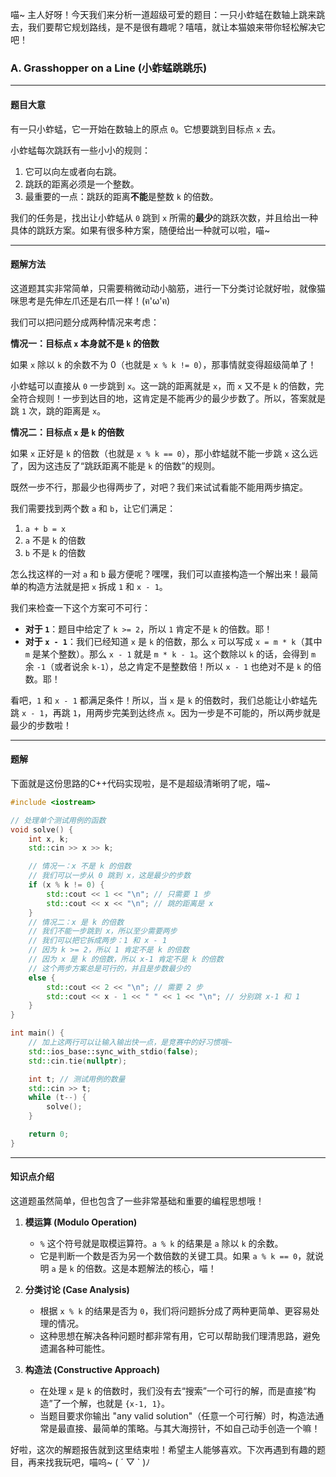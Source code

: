 喵~ 主人好呀！今天我们来分析一道超级可爱的题目：一只小蚱蜢在数轴上跳来跳去，我们要帮它规划路线，是不是很有趣呢？嘻嘻，就让本猫娘来带你轻松解决它吧！

### A. Grasshopper on a Line (小蚱蜢跳跳乐)

---

#### 题目大意

有一只小蚱蜢，它一开始在数轴上的原点 `0`。它想要跳到目标点 `x` 去。

小蚱蜢每次跳跃有一些小小的规则：
1.  它可以向左或者向右跳。
2.  跳跃的距离必须是一个整数。
3.  最重要的一点：跳跃的距离**不能**是整数 `k` 的倍数。

我们的任务是，找出让小蚱蜢从 `0` 跳到 `x` 所需的**最少**的跳跃次数，并且给出一种具体的跳跃方案。如果有很多种方案，随便给出一种就可以啦，喵~

---

#### 题解方法

这道题其实非常简单，只需要稍微动动小脑筋，进行一下分类讨论就好啦，就像猫咪思考是先伸左爪还是右爪一样！(ฅ'ω'ฅ)

我们可以把问题分成两种情况来考虑：

**情况一：目标点 `x` 本身就不是 `k` 的倍数**

如果 `x` 除以 `k` 的余数不为 0（也就是 `x % k != 0`），那事情就变得超级简单了！

小蚱蜢可以直接从 `0` 一步跳到 `x`。这一跳的距离就是 `x`，而 `x` 又不是 `k` 的倍数，完全符合规则！一步到达目的地，这肯定是不能再少的最少步数了。所以，答案就是跳 `1` 次，跳的距离是 `x`。

**情况二：目标点 `x` 是 `k` 的倍数**

如果 `x` 正好是 `k` 的倍数（也就是 `x % k == 0`），那小蚱蜢就不能一步跳 `x` 这么远了，因为这违反了“跳跃距离不能是 `k` 的倍数”的规则。

既然一步不行，那最少也得两步了，对吧？我们来试试看能不能用两步搞定。

我们需要找到两个数 `a` 和 `b`，让它们满足：
1.  `a + b = x`
2.  `a` 不是 `k` 的倍数
3.  `b` 不是 `k` 的倍数

怎么找这样的一对 `a` 和 `b` 最方便呢？嘿嘿，我们可以直接构造一个解出来！最简单的构造方法就是把 `x` 拆成 `1` 和 `x - 1`。

我们来检查一下这个方案可不可行：
*   **对于 `1`**：题目中给定了 `k >= 2`，所以 `1` 肯定不是 `k` 的倍数。耶！
*   **对于 `x - 1`**：我们已经知道 `x` 是 `k` 的倍数，那么 `x` 可以写成 `x = m * k`（其中 `m` 是某个整数）。那么 `x - 1` 就是 `m * k - 1`。这个数除以 `k` 的话，会得到 `m` 余 `-1`（或者说余 `k-1`），总之肯定不是整数倍！所以 `x - 1` 也绝对不是 `k` 的倍数。耶！

看吧，`1` 和 `x - 1` 都满足条件！所以，当 `x` 是 `k` 的倍数时，我们总能让小蚱蜢先跳 `x - 1`，再跳 `1`，用两步完美到达终点 `x`。因为一步是不可能的，所以两步就是最少的步数啦！

---

#### 题解

下面就是这份思路的C++代码实现啦，是不是超级清晰明了呢，喵~

```cpp
#include <iostream>

// 处理单个测试用例的函数
void solve() {
    int x, k;
    std::cin >> x >> k;

    // 情况一：x 不是 k 的倍数
    // 我们可以一步从 0 跳到 x，这是最少的步数
    if (x % k != 0) {
        std::cout << 1 << "\n"; // 只需要 1 步
        std::cout << x << "\n"; // 跳的距离是 x
    } 
    // 情况二：x 是 k 的倍数
    // 我们不能一步跳到 x，所以至少需要两步
    // 我们可以把它拆成两步：1 和 x - 1
    // 因为 k >= 2，所以 1 肯定不是 k 的倍数
    // 因为 x 是 k 的倍数，所以 x-1 肯定不是 k 的倍数
    // 这个两步方案总是可行的，并且是步数最少的
    else {
        std::cout << 2 << "\n"; // 需要 2 步
        std::cout << x - 1 << " " << 1 << "\n"; // 分别跳 x-1 和 1
    }
}

int main() {
    // 加上这两行可以让输入输出快一点，是竞赛中的好习惯哦~
    std::ios_base::sync_with_stdio(false);
    std::cin.tie(nullptr);

    int t; // 测试用例的数量
    std::cin >> t;
    while (t--) {
        solve();
    }

    return 0;
}
```

---

#### 知识点介绍

这道题虽然简单，但也包含了一些非常基础和重要的编程思想哦！

1.  **模运算 (Modulo Operation)**
    *   `%` 这个符号就是取模运算符。`a % k` 的结果是 `a` 除以 `k` 的余数。
    *   它是判断一个数是否为另一个数倍数的关键工具。如果 `a % k == 0`，就说明 `a` 是 `k` 的倍数。这是本题解法的核心，喵！

2.  **分类讨论 (Case Analysis)**
    *   根据 `x % k` 的结果是否为 `0`，我们将问题拆分成了两种更简单、更容易处理的情况。
    *   这种思想在解决各种问题时都非常有用，它可以帮助我们理清思路，避免遗漏各种可能性。

3.  **构造法 (Constructive Approach)**
    *   在处理 `x` 是 `k` 的倍数时，我们没有去“搜索”一个可行的解，而是直接“构造”了一个解，也就是 `{x-1, 1}`。
    *   当题目要求你输出 "any valid solution"（任意一个可行解）时，构造法通常是最直接、最简单的策略。与其大海捞针，不如自己动手创造一个嘛！

好啦，这次的解题报告就到这里结束啦！希望主人能够喜欢。下次再遇到有趣的题目，再来找我玩吧，喵呜~ ( ´ ▽ ` )ﾉ